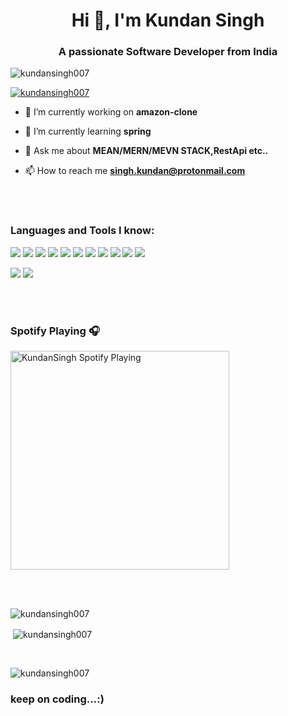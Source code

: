 <h1 align="center">Hi 👋, I'm Kundan Singh</h1>
<h3 align="center">A passionate Software Developer from India</h3>

<!--
**KundanSingh007/KundanSingh007** is a ✨ _special_ ✨ repository because its `README.md` (this file) appears on your GitHub profile.
 -->


<p align="left"> <img src="https://komarev.com/ghpvc/?username=kundansingh007&label=Profile%20views&color=0e75b6&style=flat" alt="kundansingh007" /> </p>

<p align="left"> <a href="https://github.com/ryo-ma/github-profile-trophy"><img src="https://github-profile-trophy.vercel.app/?username=kundansingh007" alt="kundansingh007" /></a> </p>

- 🔭 I’m currently working on **amazon-clone**

- 🌱 I’m currently learning **spring**

- 💬 Ask me about **MEAN/MERN/MEVN STACK,RestApi etc..**

- 📫 How to reach me **singh.kundan@protonmail.com**

<br />
<br />

### Languages and Tools I know:

<img src="https://img.shields.io/badge/java-%23ED8B00.svg?&style=for-the-badge&logo=java&logoColor=white"/> <img src="https://img.shields.io/badge/javascript%20-%23323330.svg?&style=for-the-badge&logo=javascript&logoColor=%23F7DF1E"/>
<img src="https://img.shields.io/badge/spring%20-%236DB33F.svg?&style=for-the-badge&logo=spring&logoColor=white"/> <img src="https://img.shields.io/badge/material%20ui%20-%230081CB.svg?&style=for-the-badge&logo=material-ui&logoColor=white"/> <img src="https://img.shields.io/badge/bootstrap%20-%23563D7C.svg?&style=for-the-badge&logo=bootstrap&logoColor=white"/> <img src="https://img.shields.io/badge/git%20-%23F05033.svg?&style=for-the-badge&logo=git&logoColor=white"/> <img src="https://img.shields.io/badge/gitlab%20-%23181717.svg?&style=for-the-badge&logo=gitlab&logoColor=white"/> <img src="https://img.shields.io/badge/github%20-%23121011.svg?&style=for-the-badge&logo=github&logoColor=white"/> <img src="https://img.shields.io/badge/bitbucket%20-%230047B3.svg?&style=for-the-badge&logo=bitbucket&logoColor=white"/> <img src="https://img.shields.io/badge/DigitalOcean-%230167ff.svg?&style=for-the-badge&logo=digitalOcean&logoColor=white"/> <img src="https://img.shields.io/badge/apache%20-%23D42029.svg?&style=for-the-badge&logo=apache&logoColor=white"/>

<img src="https://img.shields.io/badge/mysql-%2300f.svg?&style=for-the-badge&logo=mysql&logoColor=white"/>   <img src ="https://img.shields.io/badge/postgres-%23316192.svg?&style=for-the-badge&logo=postgresql&logoColor=white"/>

<br />
<br />

###  Spotify Playing 🎧

[<img src="https://novatorem.kundansingh007.vercel.app/api/spotify-playing" alt="KundanSingh Spotify Playing" width="350" />](https://open.spotify.com/user/31wr37moimt2ygiip6h6uzrcyz64)

<br />
<br />

<p><img align="left" src="https://github-readme-stats.vercel.app/api/top-langs?username=kundansingh007&show_icons=true&locale=en&layout=compact" alt="kundansingh007" /></p>
<br />
<p>&nbsp;<img align="center" src="https://github-readme-stats.vercel.app/api?username=kundansingh007&show_icons=true&locale=en" alt="kundansingh007" /></p>
<br />
<p><img align="center" src="https://github-readme-streak-stats.herokuapp.com/?user=kundansingh007&" alt="kundansingh007" /></p>

 ### keep on coding...:)
 
